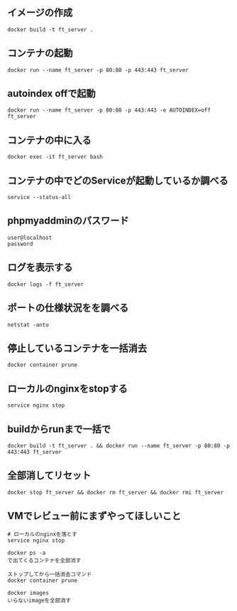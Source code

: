 ## イメージの作成

```terminal
docker build -t ft_server .
```

## コンテナの起動

```terminal
docker run --name ft_server -p 80:80 -p 443:443 ft_server
```

## autoindex offで起動

```terminal
docker run --name ft_server -p 80:80 -p 443:443 -e AUTOINDEX=off ft_server
```

## コンテナの中に入る

```terminal
docker exec -it ft_server bash
```

## コンテナの中でどのServiceが起動しているか調べる

```terminal
service --status-all
```

## phpmyaddminのパスワード

```terminal
user@localhost
password
```

## ログを表示する

```terminal
docker logs -f ft_server
```

## ポートの仕様状況をを調べる

```terminal
netstat -antu
```

## 停止しているコンテナを一括消去

```terminal
docker container prune
```

## ローカルのnginxをstopする

```terminal
service nginx stop
```

## buildからrunまで一括で

```terminal
docker build -t ft_server . && docker run --name ft_server -p 80:80 -p 443:443 ft_server
```

## 全部消してリセット

```terminal
docker stop ft_server && docker rm ft_server && docker rmi ft_server
```


## VMでレビュー前にまずやってほしいこと

```terminal
# ローカルのnginxを落とす
service nginx stop

docker ps -a
で出てくるコンテナを全部消す

ストップしてから一括消去コマンド
docker container prune

docker images
いらないimageを全部消す
```
